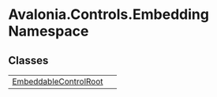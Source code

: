 # Avalonia.Controls.Embedding Namespace






## Classes
<table>
<tr>
<td><a href="T_Avalonia_Controls_Embedding_EmbeddableControlRoot">EmbeddableControlRoot</a></td>
<td> </td>
</tr>
</table>